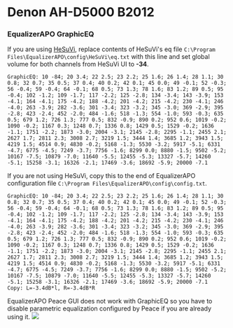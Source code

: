 # Denon AH-D5000 B2012
### EqualizerAPO GraphicEQ
If you are using [HeSuVi](https://sourceforge.net/projects/hesuvi/), replace contents of HeSuVi's eq file `C:\Program Files\EqualizerAPO\config\HeSuVi\eq.txt` with this line and set global volume for both channels from HeSuVi UI to **-34**.
```
GraphicEQ: 10 -84; 20 3.4; 22 2.5; 23 2.2; 25 1.6; 26 1.4; 28 1.1; 30 0.8; 32 0.7; 35 0.5; 37 0.4; 40 0.2; 42 0.1; 45 0.0; 49 -0.1; 52 -0.3; 56 -0.4; 59 -0.4; 64 -0.1; 68 0.5; 73 1.3; 78 1.6; 83 1.2; 89 0.5; 95 -0.4; 102 -1.2; 109 -1.7; 117 -2.2; 125 -2.8; 134 -3.4; 143 -3.9; 153 -4.1; 164 -4.1; 175 -4.2; 188 -4.2; 201 -4.2; 215 -4.2; 230 -4.1; 246 -4.0; 263 -3.9; 282 -3.6; 301 -3.4; 323 -3.2; 345 -3.0; 369 -2.9; 395 -2.8; 423 -2.4; 452 -2.0; 484 -1.6; 518 -1.3; 554 -1.0; 593 -0.3; 635 0.5; 679 1.2; 726 1.3; 777 0.5; 832 -0.9; 890 0.2; 952 0.6; 1019 -0.2; 1090 -0.2; 1167 0.3; 1248 0.7; 1336 0.8; 1429 0.5; 1529 -0.2; 1636 -1.1; 1751 -2.2; 1873 -3.0; 2004 -3.1; 2145 -2.8; 2295 -1.1; 2455 2.1; 2627 1.7; 2811 2.3; 3008 2.7; 3219 1.5; 3444 1.4; 3685 1.2; 3943 1.5; 4219 1.5; 4514 0.9; 4830 -0.2; 5168 -1.3; 5530 -3.2; 5917 -5.1; 6331 -4.7; 6775 -4.5; 7249 -3.7; 7756 -1.6; 8299 0.0; 8880 -1.5; 9502 -5.2; 10167 -7.5; 10879 -7.0; 11640 -5.5; 12455 -5.3; 13327 -5.7; 14260 -5.1; 15258 -3.1; 16326 -2.1; 17469 -3.6; 18692 -5.9; 20000 -7.1
```
If you are not using HeSuVi, copy this to the end of EqualizerAPO configuration file `C:\Program Files\EqualizerAPO\config\config.txt`.
```
GraphicEQ: 10 -84; 20 3.4; 22 2.5; 23 2.2; 25 1.6; 26 1.4; 28 1.1; 30 0.8; 32 0.7; 35 0.5; 37 0.4; 40 0.2; 42 0.1; 45 0.0; 49 -0.1; 52 -0.3; 56 -0.4; 59 -0.4; 64 -0.1; 68 0.5; 73 1.3; 78 1.6; 83 1.2; 89 0.5; 95 -0.4; 102 -1.2; 109 -1.7; 117 -2.2; 125 -2.8; 134 -3.4; 143 -3.9; 153 -4.1; 164 -4.1; 175 -4.2; 188 -4.2; 201 -4.2; 215 -4.2; 230 -4.1; 246 -4.0; 263 -3.9; 282 -3.6; 301 -3.4; 323 -3.2; 345 -3.0; 369 -2.9; 395 -2.8; 423 -2.4; 452 -2.0; 484 -1.6; 518 -1.3; 554 -1.0; 593 -0.3; 635 0.5; 679 1.2; 726 1.3; 777 0.5; 832 -0.9; 890 0.2; 952 0.6; 1019 -0.2; 1090 -0.2; 1167 0.3; 1248 0.7; 1336 0.8; 1429 0.5; 1529 -0.2; 1636 -1.1; 1751 -2.2; 1873 -3.0; 2004 -3.1; 2145 -2.8; 2295 -1.1; 2455 2.1; 2627 1.7; 2811 2.3; 3008 2.7; 3219 1.5; 3444 1.4; 3685 1.2; 3943 1.5; 4219 1.5; 4514 0.9; 4830 -0.2; 5168 -1.3; 5530 -3.2; 5917 -5.1; 6331 -4.7; 6775 -4.5; 7249 -3.7; 7756 -1.6; 8299 0.0; 8880 -1.5; 9502 -5.2; 10167 -7.5; 10879 -7.0; 11640 -5.5; 12455 -5.3; 13327 -5.7; 14260 -5.1; 15258 -3.1; 16326 -2.1; 17469 -3.6; 18692 -5.9; 20000 -7.1
Copy: L=-3.4dB*l, R=-3.4dB*R
```
EqualizerAPO Peace GUI does not work with GraphicEQ so you have to disable parametric equalization configured by Peace if you are already using it.
![](https://raw.githubusercontent.com/jaakkopasanen/AutoEq/master/results/Sonoma%20Model%20One/innerfidelity/onear/Denon%20AH-D5000%20B2012/Denon%20AH-D5000%20B2012.png)

